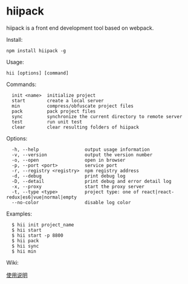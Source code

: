 # hiipack

hiipack is a front end development tool based on webpack.


  Install:
  
    npm install hiipack -g

  Usage: 
    
    hii [options] [command]
  
  
  Commands:
  
      init <name>  initialize project
      start        create a local server
      min          compress/obfuscate project files
      pack         pack project files
      sync         synchronize the current directory to remote server
      test         run unit test
      clear        clear resulting folders of hiipack
  
  Options:
  
      -h, --help                 output usage information
      -v, --version              output the version number
      -o, --open                 open in browser
      -p, --port <port>          service port
      -r, --registry <registry>  npm registry address
      -d, --debug                print debug log
      -D, --detail               print debug and error detail log
      -x, --proxy                start the proxy server
      -t, --type <type>          project type: one of react|react-redux|es6|vue|normal|empty
      --no-color                 disable log color
  
  Examples:
  
      $ hii init project_name
      $ hii start
      $ hii start -p 8800
      $ hii pack
      $ hii sync
      $ hii min

  Wiki:

  [使用说明](https://github.com/zdying/hiipack/wiki/hiipack-%E4%BD%BF%E7%94%A8%E8%AF%B4%E6%98%8E)